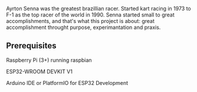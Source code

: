 Ayrton Senna was the greatest brazillian racer. Started kart racing in 1973 to F-1 as the top racer of the world in 1990. Senna started small to great accomplishments, and that's what this project is about: great accomplishment throught purpose, experimantation and praxis.

## Prerequisites

Raspberry Pi (3+) running raspbian

ESP32-WROOM DEVKIT V1

Arduino IDE or PlatformIO for ESP32 Development


